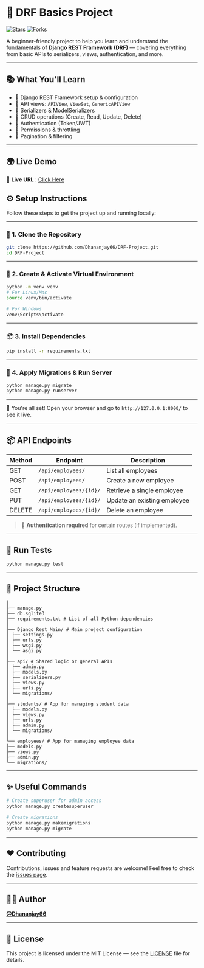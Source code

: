 # 🚀 DRF Basics Project

[![Stars](https://img.shields.io/github/stars/Dhananjay66/DRF-Project)](https://github.com/Dhananjay66/DRF-Project/stargazers)
[![Forks](https://img.shields.io/github/forks/Dhananjay66/DRF-Project)](https://github.com/Dhananjay66/DRF-Project/fork)

A beginner-friendly project to help you learn and understand the fundamentals of **Django REST Framework (DRF)** — covering everything from basic APIs to serializers, views, authentication, and more.

---

## 📚 What You'll Learn

- 🔹 Django REST Framework setup & configuration  
- 🔹 API views: `APIView`, `ViewSet`, `GenericAPIView`  
- 🔹 Serializers & ModelSerializers  
- 🔹 CRUD operations (Create, Read, Update, Delete)  
- 🔹 Authentication (Token/JWT)  
- 🔹 Permissions & throttling  
- 🔹 Pagination & filtering

---

## 🌍 Live Demo

🔗 **Live URL** : [Click Here](https://your-render-app-name.onrender.com)


## ⚙️ Setup Instructions

Follow these steps to get the project up and running locally:

---

### 🧾 1. Clone the Repository

```bash
git clone https://github.com/Dhananjay66/DRF-Project.git
cd DRF-Project
````

---

### 🧪 2. Create & Activate Virtual Environment

```bash
python -m venv venv
# For Linux/Mac
source venv/bin/activate

# For Windows
venv\Scripts\activate
```

---

### 📦 3. Install Dependencies

```bash
pip install -r requirements.txt
```

---

### 🔧 4. Apply Migrations & Run Server

```bash
python manage.py migrate
python manage.py runserver
```

---

🎉 You're all set! Open your browser and go to `http://127.0.0.1:8000/` to see it live.



---

## 📦 API Endpoints

| Method | Endpoint               | Description                 |
| ------ | ---------------------- | --------------------------- |
| GET    | `/api/employees/`      | List all employees          |
| POST   | `/api/employees/`      | Create a new employee       |
| GET    | `/api/employees/{id}/` | Retrieve a single employee  |
| PUT    | `/api/employees/{id}/` | Update an existing employee |
| DELETE | `/api/employees/{id}/` | Delete an employee          |

> 🔐 **Authentication required** for certain routes (if implemented).

---

## 🧪 Run Tests

```bash
python manage.py test
```

---

## 📁 Project Structure

```DRF-Project/
│
├── manage.py
├── db.sqlite3
├── requirements.txt # List of all Python dependencies
│
├── Django_Rest_Main/ # Main project configuration
│ ├── settings.py
│ ├── urls.py
│ ├── wsgi.py
│ └── asgi.py
│
├── api/ # Shared logic or general APIs
│ ├── admin.py
│ ├── models.py
│ ├── serializers.py
│ ├── views.py
│ ├── urls.py
│ └── migrations/
│
├── students/ # App for managing student data
│ ├── models.py
│ ├── views.py
│ ├── urls.py
│ ├── admin.py
│ └── migrations/
│
└── employees/ # App for managing employee data
├── models.py
├── views.py
├── admin.py
└── migrations/
```

---

## ✨ Useful Commands

```bash
# Create superuser for admin access
python manage.py createsuperuser

# Create migrations
python manage.py makemigrations
python manage.py migrate
```

---

## ❤️ Contributing

Contributions, issues and feature requests are welcome!
Feel free to check the [issues page](https://github.com/Dhananjay66/DRF-Project/issues).

---

## 🧑‍💻 Author

**[@Dhananjay66](https://github.com/Dhananjay66)**

---

## 📄 License

This project is licensed under the MIT License — see the [LICENSE](LICENSE) file for details.

